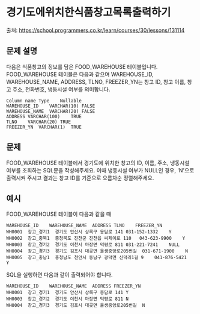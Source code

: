 # 경기도에위치한식품창고목록출력하기

출처: https://school.programmers.co.kr/learn/courses/30/lessons/131114

## 문제 설명

다음은 식품창고의 정보를 담은 FOOD_WAREHOUSE 테이블입니다. FOOD_WAREHOUSE 테이블은 다음과 같으며 WAREHOUSE_ID, WAREHOUSE_NAME, ADDRESS, TLNO, FREEZER_YN는 창고 ID, 창고 이름, 창고 주소, 전화번호, 냉동시설 여부를 의미합니다.

```
Column name	Type	Nullable
WAREHOUSE_ID	VARCHAR(10)	FALSE
WAREHOUSE_NAME	VARCHAR(20)	FALSE
ADDRESS	VARCHAR(100)	TRUE
TLNO	VARCHAR(20)	TRUE
FREEZER_YN	VARCHAR(1)	TRUE
```

## 문제

FOOD_WAREHOUSE 테이블에서 경기도에 위치한 창고의 ID, 이름, 주소, 냉동시설 여부를 조회하는 SQL문을 작성해주세요. 이때 냉동시설 여부가 NULL인 경우, 'N'으로 출력시켜 주시고 결과는 창고 ID를 기준으로 오름차순 정렬해주세요.

## 예시

FOOD_WAREHOUSE 테이블이 다음과 같을 때

```
WAREHOUSE_ID	WAREHOUSE_NAME	ADDRESS	TLNO	FREEZER_YN
WH0001	창고_경기1	경기도 안산시 상록구 용담로 141	031-152-1332	Y
WH0002	창고_충북1	충청북도 진천군 진천읍 씨제이로 110	043-623-9900	Y
WH0003	창고_경기2	경기도 이천시 마장면 덕평로 811	031-221-7241	NULL
WH0004	창고_경기3	경기도 김포시 대곶면 율생중앙로205번길	031-671-1900	N
WH0005	창고_충남1	충청남도 천안시 동남구 광덕면 신덕리1길 9	041-876-5421	Y
```

SQL을 실행하면 다음과 같이 출력되어야 합니다.

```
WAREHOUSE_ID	WAREHOUSE_NAME	ADDRESS	FREEZER_YN
WH0001	창고_경기1	경기도 안산시 상록구 용담로 141	Y
WH0003	창고_경기2	경기도 이천시 마장면 덕평로 811	N
WH0004	창고_경기3	경기도 김포시 대곶면 율생중앙로205번길	N
```

